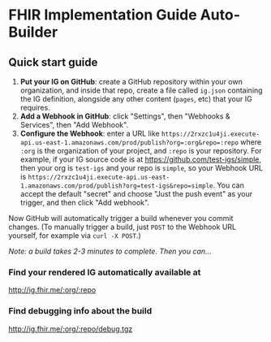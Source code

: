 # FHIR Implementation Guide Auto-Builder

## Quick start guide

1. **Put your IG on GitHub**: create a GitHub repository within your own organization, and inside that repo, create a file called `ig.json` containing the IG definition, alongside any other content (`pages`, etc) that your IG requires.
2. **Add a Webhook in GitHub**: click "Settings", then "Webhooks & Services", then "Add Webhook".
3. **Configure the Webhook**: enter a URL like `https://2rxzc1u4ji.execute-api.us-east-1.amazonaws.com/prod/publish?org=:org&repo=:repo` where `:org` is the organization of your project, and `:repo` is your repository. For example, if your IG source code is at https://github.com/test-igs/simple, then your org is `test-igs` and your repo is `simple`, so your Webhook URL is `https://2rxzc1u4ji.execute-api.us-east-1.amazonaws.com/prod/publish?org=test-igs&repo=simple`. You can accept the default "secret" and choose "Just the push event" as your trigger, and then click "Add webhook".

Now GitHub will automatically trigger a build whenever you commit changes. (To manually trigger a build, just `POST` to the Webhook URL yourself, for example via `curl -X POST`.)

*Note: a build takes 2-3 minutes to complete. Then you can...*

### Find your rendered IG automatically available at

http://ig.fhir.me/:org/:repo

### Find debugging info about the build

http://ig.fhir.me/:org/:repo/debug.tgz
